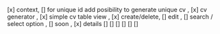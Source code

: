 [x] context,
[] for unique id add posibility to generate unique cv   ,
[x] cv generator ,
[x]  simple cv table view ,
[x] create/delete,
[] edit ,
[] search / select option ,
[] soon ,
[x] details
[]
[]
[]
[]
[]
[]